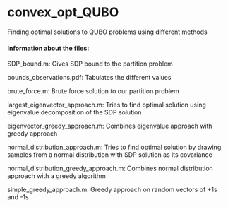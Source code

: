 # convex_opt_QUBO
Finding optimal solutions to QUBO problems using different methods

#### Information about the files:

SDP_bound.m: Gives SDP bound to the partition problem

bounds_observations.pdf: Tabulates the different values

brute_force.m: Brute force solution to our partition problem

largest_eigenvector_approach.m: Tries to find optimal solution using eigenvalue decomposition of the SDP solution

eigenvector_greedy_approach.m: Combines eigenvalue approach with greedy approach 

normal_distribution_approach.m: Tries to find optimal solution by drawing samples from a normal distribution with SDP solution as its covariance

normal_distribution_greedy_approach.m: Combines normal distribution approach with a greedy algorithm

simple_greedy_approach.m: Greedy approach on random vectors of +1s and -1s
